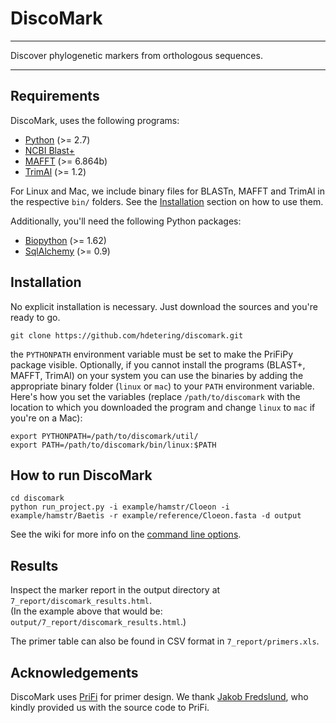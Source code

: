 # DiscoMark

---

Discover phylogenetic markers from orthologous sequences.

---

## Requirements

DiscoMark, uses the following programs:
* [Python](https://www.python.org) (>= 2.7)
* [NCBI Blast+](http://ftp.ncbi.nlm.nih.gov/blast/executables/blast+/LATEST)
* [MAFFT](http://mafft.cbrc.jp/alignment/software) (>= 6.864b)
* [TrimAl](https://github.com/scapella/trimal) (>= 1.2)

For Linux and Mac, we include binary files for BLASTn, MAFFT and TrimAl in the respective `bin/` folders. See the [Installation](#installation) section on how to use them.

Additionally, you'll need the following Python packages:
* [Biopython](http://biopython.org/) (>= 1.62)
* [SqlAlchemy](http://www.sqlalchemy.org/) (>= 0.9)

## Installation

No explicit installation is necessary. Just download the sources and you're ready to go.

```
git clone https://github.com/hdetering/discomark.git
```

the `PYTHONPATH` environment variable must be set to make the PriFiPy package visible. Optionally, if you cannot install the programs (BLAST+, MAFFT, TrimAl) on your system you can use the binaries by adding the appropriate binary folder (`linux` or `mac`) to your `PATH` environment variable. Here's how you set the variables (replace `/path/to/discomark` with the location to which you downloaded the program and change `linux` to `mac` if you're on a Mac):
```
export PYTHONPATH=/path/to/discomark/util/
export PATH=/path/to/discomark/bin/linux:$PATH
```

## How to run DiscoMark

```
cd discomark
python run_project.py -i example/hamstr/Cloeon -i example/hamstr/Baetis -r example/reference/Cloeon.fasta -d output
```

See the wiki for more info on the [command line options](https://github.com/hdetering/discomark/wiki/Command-Line-Options).


## Results

Inspect the marker report in the output directory at `7_report/discomark_results.html`.  
(In the example above that would be: `output/7_report/discomark_results.html`.)

The primer table can also be found in CSV format in `7_report/primers.xls`.

## Acknowledgements

DiscoMark uses [PriFi](http://cgi-www.cs.au.dk/cgi-chili/PriFi/main) for primer design. We thank [Jakob Fredslund](mailto:jakobf@birc.au.dk), who kindly provided us with the source code to PriFi.
